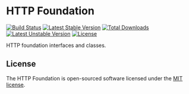 HTTP Foundation
===============
[![Build Status](https://travis-ci.org/panlatent/http-foundation.svg)](https://travis-ci.org/panlatent/http-foundation)
[![Latest Stable Version](https://poser.pugx.org/panlatent/http-foundation/v/stable.svg)](https://packagist.org/packages/panlatent/http-foundation)
[![Total Downloads](https://poser.pugx.org/panlatent/http-foundation/downloads.svg)](https://packagist.org/packages/panlatent/http-foundation) 
[![Latest Unstable Version](https://poser.pugx.org/panlatent/http-foundation/v/unstable.svg)](https://packagist.org/packages/panlatent/http-foundation)
[![License](https://poser.pugx.org/panlatent/http-foundation/license.svg)](https://packagist.org/packages/panlatent/http-foundation)

HTTP foundation interfaces and classes.

## License

The HTTP Foundation is open-sourced software licensed under the [MIT license](http://opensource.org/licenses/MIT).